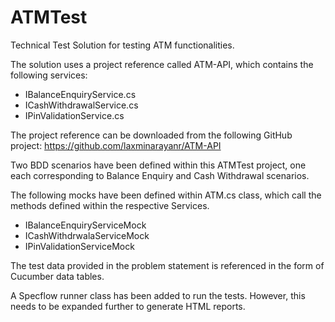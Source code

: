 # ATMTest
Technical Test Solution for testing ATM functionalities. 

The solution uses a project reference called ATM-API, which contains the following services:

- IBalanceEnquiryService.cs
- ICashWithdrawalService.cs
- IPinValidationService.cs

The project reference can be downloaded from the following GitHub project: https://github.com/laxminarayanr/ATM-API

Two BDD scenarios have been defined within this ATMTest project, one each corresponding to Balance Enquiry and Cash Withdrawal scenarios.

The following mocks have been defined within ATM.cs class, which call the methods defined within the respective Services.

- IBalanceEnquiryServiceMock
- ICashWithdrwalaServiceMock
- IPinValidationServiceMock

The test data provided in the problem statement is referenced in the form of Cucumber data tables.

A Specflow runner class has been added to run the tests. However, this needs to be expanded further to generate HTML reports.


